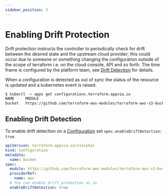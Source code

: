 ```yaml
---
sidebar_position: 3
---
```


# Enabling Drift Protection

Drift protection instructs the controller to periodically check for drift between the desired state and the upstream cloud provider; this could occur due to someone or something changing the configuration outside of the scope of terraform i.e. on the cloud console, API and so forth. The time frame is configured by the platform team, see [Drift Detection](docs/terraform-controller/admin/drift.md) for details.

When a configuration is detected as out of sync the status of the resource is updated and a kubernetes event is raised.

```bash
$ kubectl -n apps get configurations.terraform.appvia.io
NAME     MODULE                                                                            SECRET   ESTIMATED     SYNCHRONIZED   AGE
bucket   https://github.com/terraform-aws-modules/terraform-aws-s3-bucket.git?ref=v3.1.0   test     Not Enabled   OutOfSync      3m5s
```

## Enabling Drift Detection

To enable drift detection on a [Configuration](docs/terraform-controller/reference/configurations.terraform.appvia.io.md) set `spec.enableDriftDetection: true`.

```yaml
apiVersion: terraform.appvia.io/v1alpha1
kind: Configuration
metadata:
  name: bucket
spec:
  module: https://github.com/terraform-aws-modules/terraform-aws-s3-bucket.git?ref=v3.1.0
  providerRef:
    name: aws
  # You can enable drift protection as so
  enableDriftDetection: true
```
